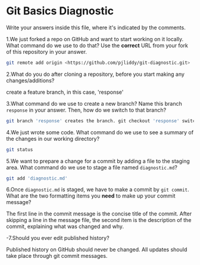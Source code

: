 # Git Basics Diagnostic

Write your answers inside this file, where it's indicated by the comments.

1.We just forked a repo on GitHub and want to start working on it locally.
What command do we use to do that? Use the **correct** URL from your fork of
this repository in your answer.

```sh
git remote add origin <https://github.com/pjliddy/git-diagnostic.git>
```

2.What do you do after cloning a repository, before you start making any
changes/additions?

create a feature branch, in this case, 'response'

3.What command do we use to create a new branch? Name this branch `response`
    in your answer. Then, how do we switch to that branch?

```sh
git branch 'response' creates the branch. git checkout 'response' switches to the branch. This can be done in one command with git checkout -b 'response'
```

4.We just wrote some code. What command do we use to see a summary of the
    changes in our working directory?

```sh
git status
```

5.We want to prepare a change for a commit by adding a file to the staging
    area. What command do we use to stage a file named `diagnostic.md`?

```sh
git add 'diagnostic.md'
```

6.Once `diagnostic.md` is staged, we have to make a commit by `git commit`.
What are the two formatting items you **need** to make up your commit message?

The first line in the commit message is the concise title of the commit.
After skipping a line in the message file, the second item is the description
of the commit, explaining what was changed and why.

-7.Should you ever edit published history?

 Published history on GitHub should never be changed. All updates should take
 place through git commit messages.
